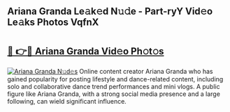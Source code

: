 ## Ariana Granda Le𝚊k𝚎d N𝚞𝚍e - Part-ryY Vid𝚎o Le𝚊ks Photos VqfnX

# <h2><a href="http://fbbs0m.evod.top/?m=Ariana+Granda">🔗 👉🔴 Ariana Granda Vid𝚎o Ph𝚘t𝚘s</a></h2>

[![Ariana Granda N𝚞d𝚎s](https://i.imgur.com/8V9OHl7.gif)](http://fbbs0m.evod.top/?m=Ariana+Granda)
Online content creator Ariana Granda who has gained popularity for posting lifestyle and dance-related content, including solo and collaborative dance trend performances and mini vlogs. A public figure like Ariana Granda, with a strong social media presence and a large following, can wield significant influence. 
